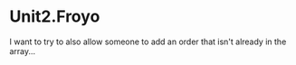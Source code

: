 # Unit2.Froyo

I want to try to also allow someone to add an order that isn't already in the array...
